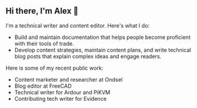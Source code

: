 ## Hi there, I'm Alex 👋

I'm a technical writer and content editor. Here's what I do:

- Build and maintain documentation that helps people become proficient with their tools of trade.
- Develop content strategies, maintain content plans, and write technical blog posts that explain complex ideas and engage readers.

Here is some of my recent public work:

- Content marketer and researcher at Ondsel
- Blog editor at FreeCAD
- Technical writer for Ardour and PiKVM
- Contributing tech writer for Evidence
